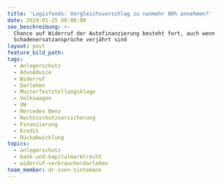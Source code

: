 ```yaml
---
title: 'Logisfonds: Vergleichsvorschlag zu nunmehr 80% annehmen?'
date: 2019-01-25 00:00:00
seo_beschreibung: >-
  Chance auf Widerruf der Autofinanzierung besteht fort, auch wenn
  Schadenersatzansprüche verjährt sind
layout: post
feature_bild_path:
tags:
  - Anlegerschutz
  - AdvoAdvice
  - Widerruf
  - Darlehen
  - Musterfeststellungsklage
  - Volkswagen
  - VW
  - Mercedes Benz
  - Rechtsschutzversicherung
  - Finanzierung
  - Kredit
  - Rückabwicklung
topics:
  - anlegerschutz
  - bank-und-kapitalmarktrecht
  - widerruf-verbraucherdarlehen
team_member: dr-sven-tintemann
---
```

